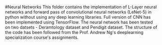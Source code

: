 #Neural Networks
This folder contains the implementation of L-Layer neural networks 
and forward pass of convolutional neural networks (LeNet-5) in python without using any deep learning libraries.
Full version of CNN has been implemented using TensorFlow.
The neural network has been tested on two datsets - Deramtology dataset and Pendigit dataset.
The structure of the code has been followed from the Prof. Andrew Ng's deeplearning specialization course's assignments.
